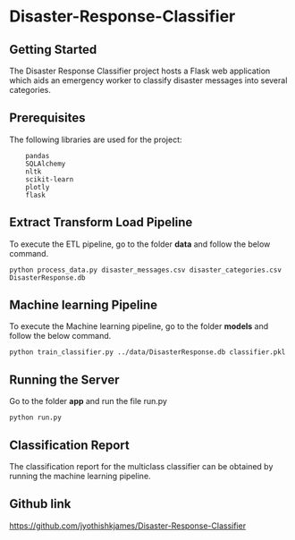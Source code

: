 # Disaster-Response-Classifier

Getting Started
---------------

The Disaster Response Classifier project hosts a Flask web application which 
aids an emergency worker to classify disaster messages into several categories. 

Prerequisites
-------------
The following libraries are used for the project:

        pandas
        SQLAlchemy
        nltk
        scikit-learn
        plotly
        flask

Extract Transform Load Pipeline
-------------------------------

To execute the ETL pipeline, go to the folder **data** and 
follow the below command.

    python process_data.py disaster_messages.csv disaster_categories.csv DisasterResponse.db

   
Machine learning Pipeline
-------------------------

To execute the Machine learning pipeline, go to the folder **models**
and follow the below command. 

    python train_classifier.py ../data/DisasterResponse.db classifier.pkl

Running the Server
------------------

Go to the folder **app** and run the file run.py

	python run.py


Classification Report
---------------------

The classification report for the multiclass classifier can be obtained 
by running the machine learning pipeline.


Github link
-----------

https://github.com/jyothishkjames/Disaster-Response-Classifier
    

    